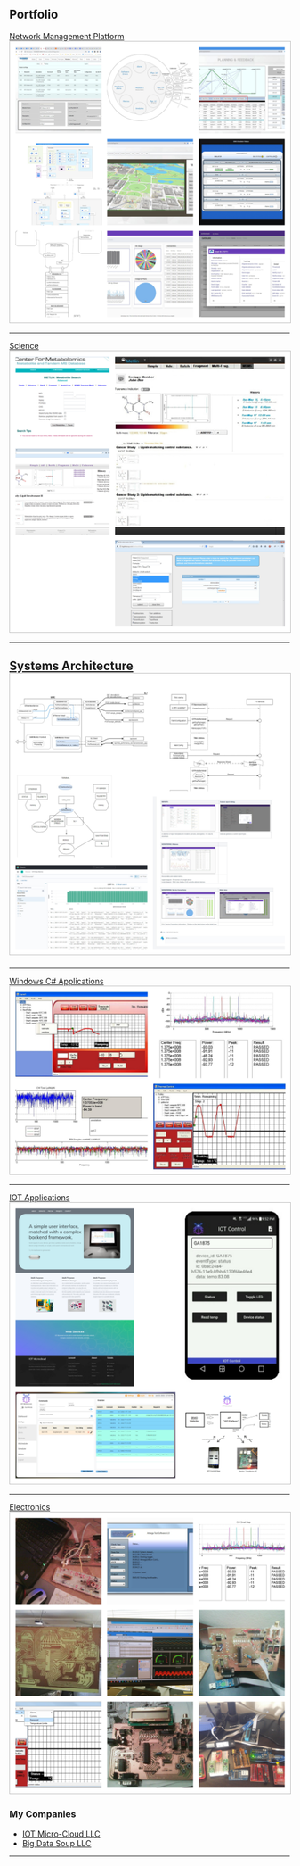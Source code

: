 ## Portfolio

[Network Management Platform](/network)
<img class="feature" src="images/network.jpg?raw=true"/>

---
[Science](/science)
<img  class="feature" src="images/science.jpg?raw=true"/>

---
[Systems Architecture](/architecture)
<img class="feature" src="images/architecture.jpg?raw=true"/>
---

---
[Windows C# Applications](/windows)
<img class="feature" src="images/windows.jpg?raw=true"/>

---
[IOT Applications](/iotmicrocloud)
<img class="feature" src="images/iotmicrocloud.jpg?raw=true"/>
 
---
[Electronics](/electronics)
<img class="feature" src="images/electronics.jpg?raw=true"/>



### My Companies

- [IOT Micro-Cloud LLC](http://iotmicrocloud.com/)
- [Big Data Soup LLC](http://bigdatasoup.com/)
---
 

 <style>
.feature{
    border: 1px solid silver !important;
}

</style>